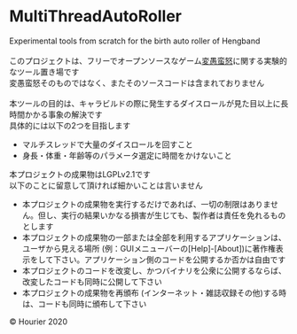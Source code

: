 # MultiThreadAutoRoller
Experimental tools from scratch for the birth auto roller of Hengband<br>
<br>
このプロジェクトは、フリーでオープンソースなゲーム[変愚蛮怒](https://osdn.net/projects/hengband/)に関する実験的なツール置き場です<br>
変愚蛮怒そのものではなく、またそのソースコードは含まれておりません<br>
<br>
本ツールの目的は、キャラビルドの際に発生するダイスロールが見た目以上に長時間かかる事象の解決です<br>
具体的には以下の2つを目指します<br>
- マルチスレッドで大量のダイスロールを回すこと
- 身長・体重・年齢等のパラメータ選定に時間をかけないこと

本プロジェクトの成果物はLGPLv2.1です<br>
以下のことに留意して頂ければ細かいことは言いません<br>
- 本プロジェクトの成果物を実行するだけであれば、一切の制限はありません。但し、実行の結果いかなる損害が生じても、製作者は責任を免れるものとします
- 本プロジェクトの成果物の一部または全部を利用するアプリケーションは、ユーザから見える場所 (例：GUIメニューバーの[Help]-[About])に著作権表示をして下さい。アプリケーション側のコードを公開するか否かは自由です
- 本プロジェクトのコードを改変し、かつバイナリを公衆に公開するならば、改変したコードも同時に公開して下さい
- 本プロジェクトの成果物を再頒布 (インターネット・雑誌収録その他)する時は、コードも同時に頒布して下さい

&copy; Hourier 2020
